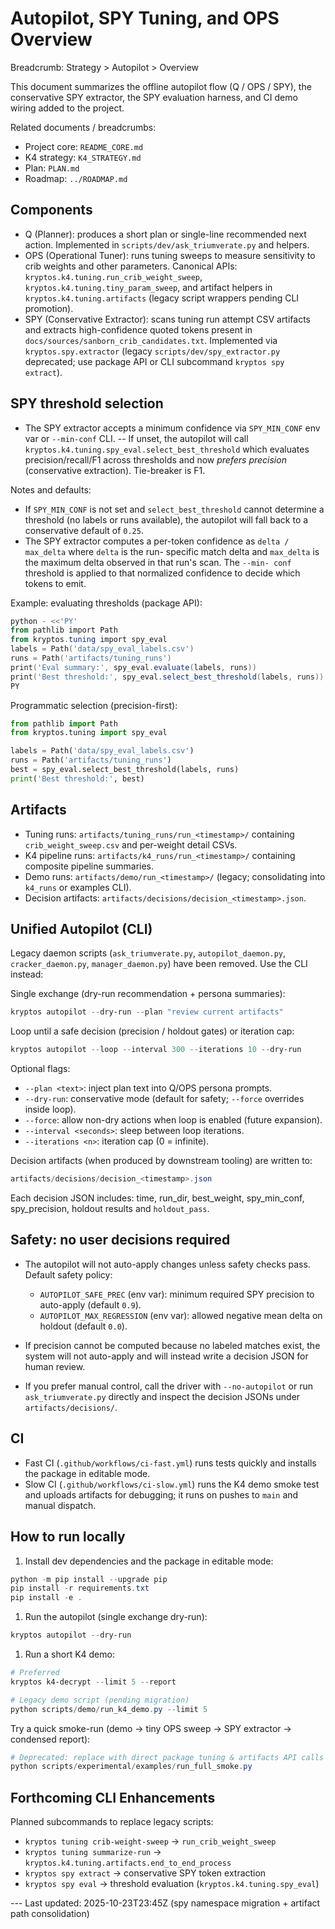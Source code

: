 # Autopilot, SPY Tuning, and OPS Overview
Breadcrumb: Strategy > Autopilot > Overview

This document summarizes the offline autopilot flow (Q / OPS / SPY), the conservative SPY extractor, the SPY evaluation
harness, and CI demo wiring added to the project.

Related documents / breadcrumbs:

- Project core: `README_CORE.md`
- K4 strategy: `K4_STRATEGY.md`
- Plan: `PLAN.md`
- Roadmap: `../ROADMAP.md`

## Components

- Q (Planner): produces a short plan or single-line recommended next action. Implemented in
`scripts/dev/ask_triumverate.py` and helpers.
- OPS (Operational Tuner): runs tuning sweeps to measure sensitivity to crib weights and other
parameters. Canonical APIs: `kryptos.k4.tuning.run_crib_weight_sweep`, `kryptos.k4.tuning.tiny_param_sweep`, and
artifact helpers in `kryptos.k4.tuning.artifacts` (legacy script wrappers pending CLI promotion).
- SPY (Conservative Extractor): scans tuning run attempt CSV artifacts and extracts high-confidence
quoted tokens present in `docs/sources/sanborn_crib_candidates.txt`. Implemented via `kryptos.spy.extractor` (legacy
`scripts/dev/spy_extractor.py` deprecated; use package API or CLI subcommand `kryptos spy extract`).

## SPY threshold selection

- The SPY extractor accepts a minimum confidence via `SPY_MIN_CONF` env var or `--min-conf` CLI.
-- If unset, the autopilot will call `kryptos.k4.tuning.spy_eval.select_best_threshold` which evaluates
precision/recall/F1 across thresholds and now *prefers precision* (conservative extraction). Tie-breaker is F1.

Notes and defaults:

- If `SPY_MIN_CONF` is not set and `select_best_threshold` cannot determine a threshold (no labels
or runs available), the autopilot will fall back to a conservative default of `0.25`.
- The SPY extractor computes a per-token confidence as `delta / max_delta` where `delta` is the run-
specific match delta and `max_delta` is the maximum delta observed in that run's scan. The `--min- conf` threshold is
applied to that normalized confidence to decide which tokens to emit.

Example: evaluating thresholds (package API):

```powershell
python - <<'PY'
from pathlib import Path
from kryptos.tuning import spy_eval
labels = Path('data/spy_eval_labels.csv')
runs = Path('artifacts/tuning_runs')
print('Eval summary:', spy_eval.evaluate(labels, runs))
print('Best threshold:', spy_eval.select_best_threshold(labels, runs))
PY
```

Programmatic selection (precision-first):

```python
from pathlib import Path
from kryptos.tuning import spy_eval

labels = Path('data/spy_eval_labels.csv')
runs = Path('artifacts/tuning_runs')
best = spy_eval.select_best_threshold(labels, runs)
print('Best threshold:', best)
```

## Artifacts

- Tuning runs: `artifacts/tuning_runs/run_<timestamp>/` containing `crib_weight_sweep.csv` and
per-weight detail CSVs.
- K4 pipeline runs: `artifacts/k4_runs/run_<timestamp>/` containing composite pipeline summaries.
- Demo runs: `artifacts/demo/run_<timestamp>/` (legacy; consolidating into `k4_runs` or examples
CLI).
- Decision artifacts: `artifacts/decisions/decision_<timestamp>.json`.

## Unified Autopilot (CLI)

Legacy daemon scripts (`ask_triumverate.py`, `autopilot_daemon.py`, `cracker_daemon.py`, `manager_daemon.py`) have been
removed. Use the CLI instead:

Single exchange (dry-run recommendation + persona summaries):

```powershell
kryptos autopilot --dry-run --plan "review current artifacts"
```

Loop until a safe decision (precision / holdout gates) or iteration cap:

```powershell
kryptos autopilot --loop --interval 300 --iterations 10 --dry-run
```

Optional flags:

- `--plan <text>`: inject plan text into Q/OPS persona prompts.
- `--dry-run`: conservative mode (default for safety; `--force` overrides inside loop).
- `--force`: allow non-dry actions when loop is enabled (future expansion).
- `--interval <seconds>`: sleep between loop iterations.
- `--iterations <n>`: iteration cap (0 = infinite).

Decision artifacts (when produced by downstream tooling) are written to:

```powershell
artifacts/decisions/decision_<timestamp>.json
```

Each decision JSON includes: time, run_dir, best_weight, spy_min_conf, spy_precision, holdout results and
`holdout_pass`.

## Safety: no user decisions required

- The autopilot will not auto-apply changes unless safety checks pass. Default safety policy:

  - `AUTOPILOT_SAFE_PREC` (env var): minimum required SPY precision to auto-apply (default `0.9`).
  - `AUTOPILOT_MAX_REGRESSION` (env var): allowed negative mean delta on holdout (default `0.0`).

- If precision cannot be computed because no labeled matches exist, the system will not auto-apply
and will instead write a decision JSON for human review.

- If you prefer manual control, call the driver with `--no-autopilot` or run `ask_triumverate.py`
directly and inspect the decision JSONs under `artifacts/decisions/`.

## CI

- Fast CI (`.github/workflows/ci-fast.yml`) runs tests quickly and installs the package in editable
mode.
- Slow CI (`.github/workflows/ci-slow.yml`) runs the K4 demo smoke test and uploads artifacts for
debugging; it runs on pushes to `main` and manual dispatch.

## How to run locally

1. Install dev dependencies and the package in editable mode:

```powershell
python -m pip install --upgrade pip
pip install -r requirements.txt
pip install -e .
```

1. Run the autopilot (single exchange dry-run):

```powershell
kryptos autopilot --dry-run
```

1. Run a short K4 demo:

```powershell
# Preferred
kryptos k4-decrypt --limit 5 --report

# Legacy demo script (pending migration)
python scripts/demo/run_k4_demo.py --limit 5
```

Try a quick smoke-run (demo → tiny OPS sweep → SPY extractor → condensed report):

```powershell
# Deprecated: replace with direct package tuning & artifacts API calls (forthcoming CLI)
python scripts/experimental/examples/run_full_smoke.py
```

## Forthcoming CLI Enhancements

Planned subcommands to replace legacy scripts:

- `kryptos tuning crib-weight-sweep` → `run_crib_weight_sweep`
- `kryptos tuning summarize-run` → `kryptos.k4.tuning.artifacts.end_to_end_process`
- `kryptos spy extract` → conservative SPY token extraction
- `kryptos spy eval` → threshold evaluation (`kryptos.k4.tuning.spy_eval`)

--- Last updated: 2025-10-23T23:45Z (spy namespace migration + artifact path consolidation)
